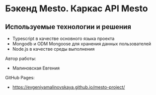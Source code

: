 # Бэкенд Mesto. Каркас API Mesto

## Используемые технологии и решения
- Typescript в качестве основного языка проекта
- Mongodb и ODM Mongoose для хранения данных пользователей
- Node.js в качестве среды выполнения

Автор работы:
- Малиновская Евгения

GitHub Pages: 
- https://evgeniyamalinovskaya.github.io/mesto-project/
